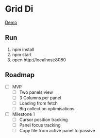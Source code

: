# Grid Di

[Demo](http://zerkalica.github.io/griddi/)

## Run

1. npm install
2. npm start
3. open http://localhost:8080

## Roadmap

- [ ] MVP
    - [ ] Two panels view
    - [ ] 3 Columns per panel
    - [ ] Loading from fetch
    - [ ] Big collection optimisations

- [ ] Milestone 1
    - [ ] Cursor position tracking
    - [ ] Panel focus tracking
    - [ ] Copy file from active panel to passive

